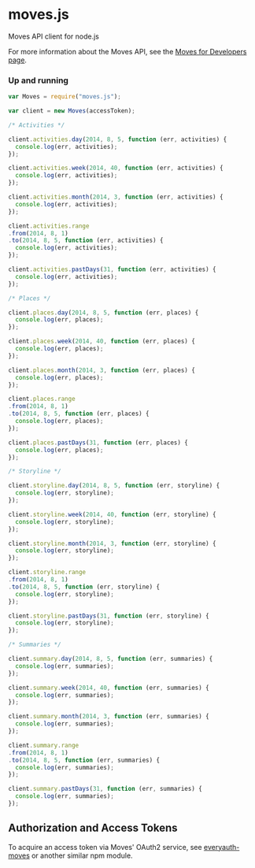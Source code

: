 moves.js
========

Moves API client for node.js

For more information about the Moves API, see the [Moves for Developers
page](https://dev.moves-app.com/).

### Up and running

```javascript
var Moves = require("moves.js");

var client = new Moves(accessToken);

/* Activities */

client.activities.day(2014, 8, 5, function (err, activities) {
  console.log(err, activities);
});

client.activities.week(2014, 40, function (err, activities) {
  console.log(err, activities);
});

client.activities.month(2014, 3, function (err, activities) {
  console.log(err, activities);
});

client.activities.range
.from(2014, 8, 1)
.to(2014, 8, 5, function (err, activities) {
  console.log(err, activities);
});

client.activities.pastDays(31, function (err, activities) {
  console.log(err, activities);
});

/* Places */

client.places.day(2014, 8, 5, function (err, places) {
  console.log(err, places);
});

client.places.week(2014, 40, function (err, places) {
  console.log(err, places);
});

client.places.month(2014, 3, function (err, places) {
  console.log(err, places);
});

client.places.range
.from(2014, 8, 1)
.to(2014, 8, 5, function (err, places) {
  console.log(err, places);
});

client.places.pastDays(31, function (err, places) {
  console.log(err, places);
});

/* Storyline */

client.storyline.day(2014, 8, 5, function (err, storyline) {
  console.log(err, storyline);
});

client.storyline.week(2014, 40, function (err, storyline) {
  console.log(err, storyline);
});

client.storyline.month(2014, 3, function (err, storyline) {
  console.log(err, storyline);
});

client.storyline.range
.from(2014, 8, 1)
.to(2014, 8, 5, function (err, storyline) {
  console.log(err, storyline);
});

client.storyline.pastDays(31, function (err, storyline) {
  console.log(err, storyline);
});

/* Summaries */

client.summary.day(2014, 8, 5, function (err, summaries) {
  console.log(err, summaries);
});

client.summary.week(2014, 40, function (err, summaries) {
  console.log(err, summaries);
});

client.summary.month(2014, 3, function (err, summaries) {
  console.log(err, summaries);
});

client.summary.range
.from(2014, 8, 1)
.to(2014, 8, 5, function (err, summaries) {
  console.log(err, summaries);
});

client.summary.pastDays(31, function (err, summaries) {
  console.log(err, summaries);
});
```

## Authorization and Access Tokens

To acquire an access token via Moves' OAuth2 service, see
[everyauth-moves](https://github.com/everyauth/everyauth-moves) or another
similar npm module.
